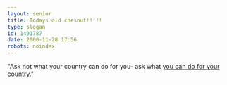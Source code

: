 ```yaml
---
layout: senior
title: Todays old chesnut!!!!!
type: slogan
id: 1491787
date: 2000-11-28 17:56
robots: noindex
---
```

"Ask not what your country can do for you- ask what <a href="http://news.bbc.co.uk/hi/english/uk_politics/newsid_1043000/1043430.stm">you can do for your country</a>."
